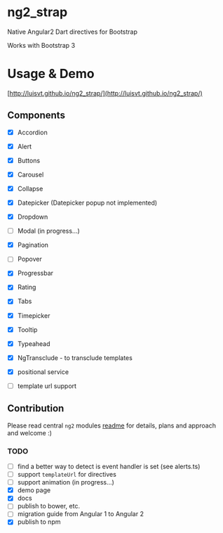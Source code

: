 # ng2_strap

Native Angular2 Dart directives for Bootstrap

Works with Bootstrap 3

# Usage & Demo

[http://luisvt.github.io/ng2_strap/](http://luisvt.github.io/ng2_strap/)

## Components

- [x] Accordion
- [x] Alert
- [x] Buttons
- [x] Carousel
- [x] Collapse
- [x] Datepicker (Datepicker popup not implemented)
- [x] Dropdown
- [ ] Modal (in progress...)
- [x] Pagination
- [ ] Popover
- [x] Progressbar
- [x] Rating
- [x] Tabs
- [x] Timepicker
- [x] Tooltip
- [x] Typeahead

- [x] NgTransclude - to transclude templates
- [x] positional service
- [ ] template url support

## Contribution

Please read central `ng2` modules [readme](https://github.com/valor-software/ng2-plans) for details, plans and approach and welcome :)


### TODO
- [ ] find a better way to detect is event handler is set (see alerts.ts)
- [ ] support `templateUrl` for directives
- [ ] support animation  (in progress...)
- [x] demo page
- [x] docs
- [ ] publish to bower, etc.
- [ ] migration guide from Angular 1 to Angular 2
- [x] publish to npm
